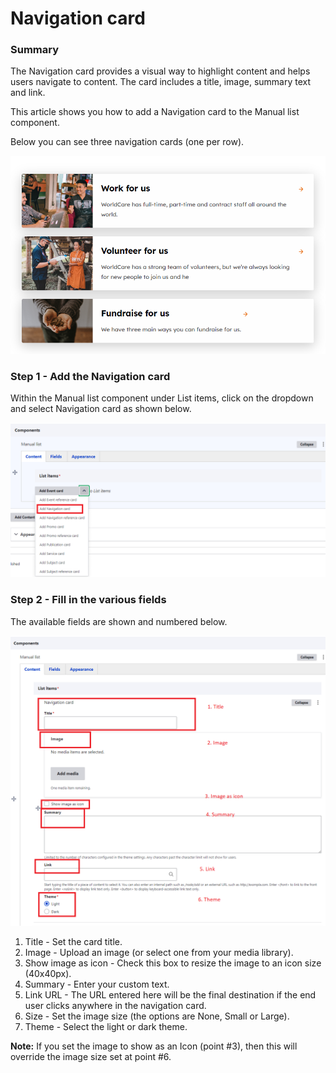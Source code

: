 # Navigation card

### Summary <a href="#navigationcardcomponent-summary" id="navigationcardcomponent-summary"></a>

The Navigation card provides a visual way to highlight content and helps users navigate to content. The card includes a title, image, summary text and link.

This article shows you how to add a Navigation card to the Manual list component.

Below you can see three navigation cards (one per row).

![](<../../.gitbook/assets/image (15).png>)

### Step 1 - Add the Navigation card <a href="#navigationcardcomponent-step1-addthenavigationcard" id="navigationcardcomponent-step1-addthenavigationcard"></a>

Within the Manual list component under List items, click on the dropdown and select Navigation card as shown below.

![](<../../.gitbook/assets/image (8).png>)

### Step 2 - Fill in the various fields <a href="#navigationcardcomponent-step2-fillinthevariousfields" id="navigationcardcomponent-step2-fillinthevariousfields"></a>

The available fields are shown and numbered below.

![](<../../.gitbook/assets/image (28).png>)

1. Title - Set the card title.
2. Image - Upload an image (or select one from your media library).
3. Show image as icon - Check this box to resize the image to an icon size (40x40px).
4. Summary - Enter your custom text.
5. Link URL - The URL entered here will be the final destination if the end user clicks anywhere in the navigation card.
6. Size - Set the image size (the options are None, Small or Large).
7. Theme - Select the light or dark theme.





**Note:** If you set the image to show as an Icon (point #3), then this will override the image size set at point #6.
